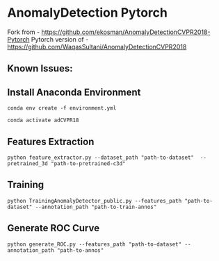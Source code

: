 # AnomalyDetection Pytorch

Fork from - https://github.com/ekosman/AnomalyDetectionCVPR2018-Pytorch
Pytorch version of - https://github.com/WaqasSultani/AnomalyDetectionCVPR2018

## Known Issues:


## Install Anaconda Environment
```conda env create -f environment.yml```

```conda activate adCVPR18```


## Features Extraction
```python feature_extractor.py --dataset_path "path-to-dataset"  --pretrained_3d "path-to-pretrained-c3d"```

## Training
```python TrainingAnomalyDetector_public.py --features_path "path-to-dataset" --annotation_path "path-to-train-annos"```

## Generate ROC Curve
```python generate_ROC.py --features_path "path-to-dataset" --annotation_path "path-to-annos"```
